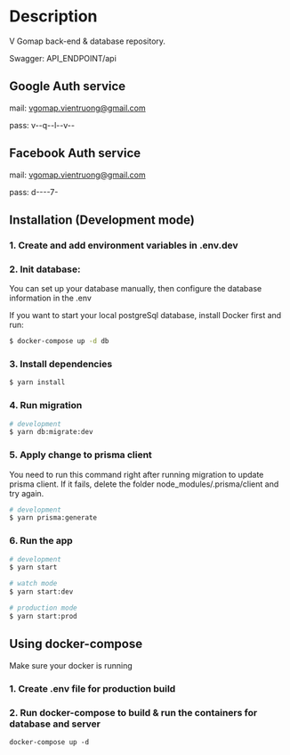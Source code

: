 # Description

V Gomap back-end & database repository.

Swagger: API_ENDPOINT/api

## Google Auth service

mail: vgomap.vientruong@gmail.com

pass: v--q--l--v--

## Facebook Auth service

mail: vgomap.vientruong@gmail.com

pass: d----7-

## Installation (Development mode)

### 1. Create and add environment variables in .env.dev

### 2. Init database:

You can set up your database manually, then configure the database information in the .env

If you want to start your local postgreSql database, install Docker first and run:

```bash
$ docker-compose up -d db
```

### 3. Install dependencies

```bash
$ yarn install
```

### 4. Run migration

```bash
# development
$ yarn db:migrate:dev
```

### 5. Apply change to prisma client

You need to run this command right after running migration to update prisma client. If it fails, delete the folder node_modules/.prisma/client and try again.

```bash
# development
$ yarn prisma:generate
```

### 6. Run the app

```bash
# development
$ yarn start

# watch mode
$ yarn start:dev

# production mode
$ yarn start:prod
```

## Using docker-compose

Make sure your docker is running

### 1. Create .env file for production build

### 2. Run docker-compose to build & run the containers for database and server

```
docker-compose up -d
```
